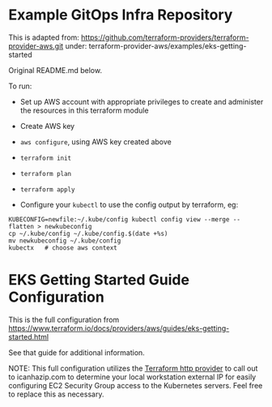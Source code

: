 # Example GitOps Infra Repository

This is adapted from: https://github.com/terraform-providers/terraform-provider-aws.git under: terraform-provider-aws/examples/eks-getting-started

Original README.md below.

To run:

- Set up AWS account with appropriate privileges to create and administer the resources in this terraform module

- Create AWS key

- `aws configure`, using AWS key created above

- `terraform init`

- `terraform plan`

- `terraform apply`

- Configure your `kubectl` to use the config output by terraform, eg:

```
KUBECONFIG=newfile:~/.kube/config kubectl config view --merge --flatten > newkubeconfig
cp ~/.kube/config ~/.kube/config.$(date +%s)
mv newkubeconfig ~/.kube/config
kubectx   # choose aws context
```



# EKS Getting Started Guide Configuration

This is the full configuration from https://www.terraform.io/docs/providers/aws/guides/eks-getting-started.html

See that guide for additional information.

NOTE: This full configuration utilizes the [Terraform http provider](https://www.terraform.io/docs/providers/http/index.html) to call out to icanhazip.com to determine your local workstation external IP for easily configuring EC2 Security Group access to the Kubernetes servers. Feel free to replace this as necessary.
